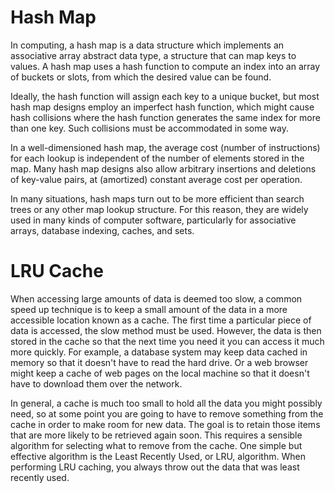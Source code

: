 # Hash Map

In computing, a hash map is a data structure which implements an associative array abstract data type, a structure that can map keys to values. A hash map uses a hash function to compute an index into an array of buckets or slots, from which the desired value can be found.

Ideally, the hash function will assign each key to a unique bucket, but most hash map designs employ an imperfect hash function, which might cause hash collisions where the hash function generates the same index for more than one key. Such collisions must be accommodated in some way.

In a well-dimensioned hash map, the average cost (number of instructions) for each lookup is independent of the number of elements stored in the map. Many hash map designs also allow arbitrary insertions and deletions of key-value pairs, at (amortized) constant average cost per operation.

In many situations, hash maps turn out to be more efficient than search trees or any other map lookup structure. For this reason, they are widely used in many kinds of computer software, particularly for associative arrays, database indexing, caches, and sets.


# LRU Cache

When accessing large amounts of data is deemed too slow, a common speed up technique is to keep a small amount of the data in a more accessible location known as a cache. The first time a particular piece of data is accessed, the slow method must be used. However, the data is then stored in the cache so that the next time you need it you can access it much more quickly. For example, a database system may keep data cached in memory so that it doesn't have to read the hard drive. Or a web browser might keep a cache of web pages on the local machine so that it doesn't have to download them over the network.

In general, a cache is much too small to hold all the data you might possibly need, so at some point you are going to have to remove something from the cache in order to make room for new data. The goal is to retain those items that are more likely to be retrieved again soon. This requires a sensible algorithm for selecting what to remove from the cache. One simple but effective algorithm is the Least Recently Used, or LRU, algorithm. When performing LRU caching, you always throw out the data that was least recently used.
